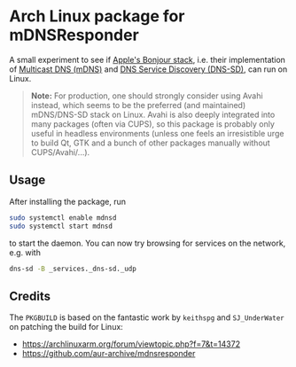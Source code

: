 # Arch Linux package for mDNSResponder

A small experiment to see if [Apple's Bonjour stack](https://github.com/apple-oss-distributions/mDNSResponder), i.e. their implementation of [Multicast DNS (mDNS)](https://en.wikipedia.org/wiki/Multicast_DNS) and [DNS Service Discovery (DNS-SD)](https://en.wikipedia.org/wiki/Zero-configuration_networking#DNS-SD), can run on Linux.

> **Note:** For production, one should strongly consider using Avahi instead, which seems to be the preferred (and maintained) mDNS/DNS-SD stack on Linux. Avahi is also deeply integrated into many packages (often via CUPS), so this package is probably only useful in headless environments (unless one feels an irresistible urge to build Qt, GTK and a bunch of other packages manually without CUPS/Avahi/...).

## Usage

After installing the package, run

```sh
sudo systemctl enable mdnsd
sudo systemctl start mdnsd
```

to start the daemon. You can now try browsing for services on the network, e.g. with

```sh
dns-sd -B _services._dns-sd._udp
```

## Credits

The `PKGBUILD` is based on the fantastic work by `keithspg` and `SJ_UnderWater` on patching the build for Linux:

- https://archlinuxarm.org/forum/viewtopic.php?f=7&t=14372
- https://github.com/aur-archive/mdnsresponder
